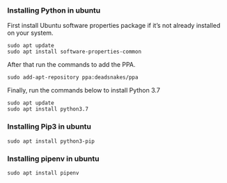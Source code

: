 ### Installing Python in ubuntu
First install Ubuntu software properties package if it’s not already installed on your system.
```
sudo apt update
sudo apt install software-properties-common
```
After that run the commands to add the PPA.
```
sudo add-apt-repository ppa:deadsnakes/ppa
```
Finally, run the commands below to install Python 3.7
```
sudo apt update
sudo apt install python3.7
```

### Installing Pip3 in ubuntu
```
sudo apt install python3-pip
```
### Installing pipenv in ubuntu
```
sudo apt install pipenv
```